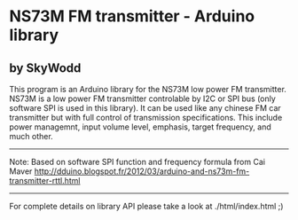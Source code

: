# NS73M FM transmitter - Arduino library																										 
## by SkyWodd

This program is an Arduino library for the NS73M low power FM transmitter.
NS73M is a low power FM transmitter controlable by I2C or SPI bus (only software SPI is used in this library).
It can be used like any chinese FM car transmitter but with full control of transmission specifications.
This include power managemnt, input volume level, emphasis, target frequency, and much other.

---

Note: Based on software SPI function and frequency formula from Cai Maver
http://dduino.blogspot.fr/2012/03/arduino-and-ns73m-fm-transmitter-rttl.html

---

For complete details on library API please take a look at ./html/index.html ;)